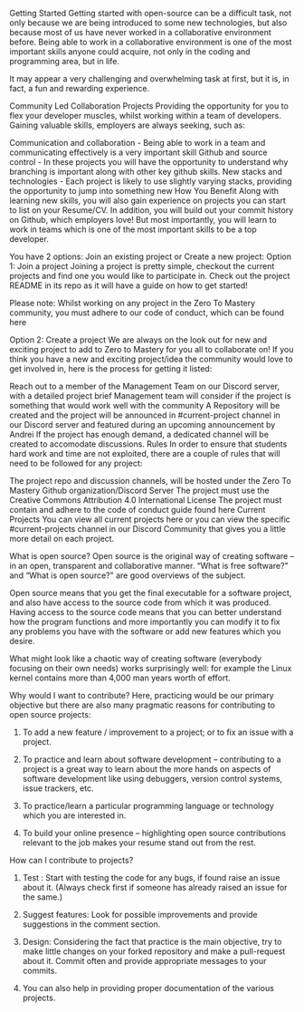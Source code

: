 Getting Started
Getting started with open-source can be a difficult task, not only because we are being introduced to some new technologies, but also because most of us have never worked in a collaborative environment before. Being able to work in a collaborative environment is one of the most important skills anyone could acquire, not only in the coding and programming area, but in life.

It may appear a very challenging and overwhelming task at first, but it is, in fact, a fun and rewarding experience.

Community Led Collaboration Projects
Providing the opportunity for you to flex your developer muscles, whilst working within a team of developers. Gaining valuable skills, employers are always seeking, such as:

Communication and collaboration - Being able to work in a team and communicating effectively is a very important skill
Github and source control - In these projects you will have the opportunity to understand why branching is important along with other key github skills.
New stacks and technologies - Each project is likely to use slightly varying stacks, providing the opportunity to jump into something new
How You Benefit
Along with learning new skills, you will also gain experience on projects you can start to list on your Resume/CV. In addition, you will build out your commit history on Github, which employers love! But most importantly, you will learn to work in teams which is one of the most important skills to be a top developer.

You have 2 options: Join an existing project or Create a new project:
Option 1: Join a project
Joining a project is pretty simple, checkout the current projects and find one you would like to participate in. Check out the project README in its repo as it will have a guide on how to get started!

Please note: Whilst working on any project in the Zero To Mastery community, you must adhere to our code of conduct, which can be found here

Option 2: Create a project
We are always on the look out for new and exciting project to add to Zero to Mastery for you all to collaborate on! If you think you have a new and exciting project/idea the community would love to get involved in, here is the process for getting it listed:

Reach out to a member of the Management Team on our Discord server, with a detailed project brief
Management team will consider if the project is something that would work well with the community
A Repository will be created and the project will be announced in #current-project channel in our Discord server and featured during an upcoming announcement by Andrei
If the project has enough demand, a dedicated channel will be created to accomodate discussions.
Rules
In order to ensure that students hard work and time are not exploited, there are a couple of rules that will need to be followed for any project:

The project repo and discussion channels, will be hosted under the Zero To Mastery Github organization/Discord Server
The project must use the Creative Commons Attribution 4.0 International License
The project must contain and adhere to the code of conduct guide found here
Current Projects
You can view all current projects here or you can view the specific #current-projects channel in our Discord Community that gives you a little more detail on each project.

What is open source?
Open source is the original way of creating software – in an open, transparent and collaborative manner. “What is free software?" and “What is open source?" are good overviews of the subject.

Open source means that you get the final executable for a software project, and also have access to the source code from which it was produced. Having access to the source code means that you can better understand how the program functions and more importantly you can modify it to fix any problems you have with the software or add new features which you desire.

What might look like a chaotic way of creating software (everybody focusing on their own needs) works surprisingly well: for example the Linux kernel contains more than 4,000 man years worth of effort.

Why would I want to contribute?
Here, practicing would be our primary objective but there are also many pragmatic reasons for contributing to open source projects:

1. To add a new feature / improvement to a project; or to fix an issue with a project.

2. To practice and learn about software development – contributing to a project is a great way to learn about the more hands on aspects of software development like using debuggers, version control systems, issue trackers, etc.

3. To practice/learn a particular programming language or technology which you are interested in.

4. To build your online presence – highlighting open source contributions relevant to the job makes your resume stand out from the rest.

How can I contribute to projects?
1. Test : Start with testing the code for any bugs, if found raise an issue about it. (Always check first if someone has already raised an issue for the same.)

2. Suggest features: Look for possible improvements and provide suggestions in the comment section.

3. Design: Considering the fact that practice is the main objective, try to make little changes on your forked repository and make a pull-request about it. Commit often and provide appropriate messages to your commits.

4. You can also help in providing proper documentation of the various projects.